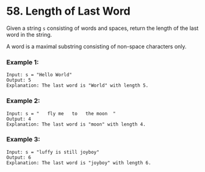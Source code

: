 # 58. Length of Last Word

Given a string ```s``` consisting of words and spaces, return the length of the last word in the string.

A word is a maximal substring consisting of non-space characters only.

 

### Example 1:
```
Input: s = "Hello World"
Output: 5
Explanation: The last word is "World" with length 5.
```

### Example 2:
```
Input: s = "   fly me   to   the moon  "
Output: 4
Explanation: The last word is "moon" with length 4.
```

### Example 3:
```
Input: s = "luffy is still joyboy"
Output: 6
Explanation: The last word is "joyboy" with length 6.
```
